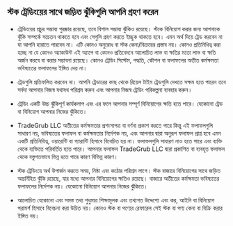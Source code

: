 ## স্টক ট্রেডিংয়ের সাথে জড়িত ঝুঁকিগুলি আপনি গ্রহণ করেন

- ট্রেডিংয়ের প্রচুর সম্ভাব্য পুরষ্কার রয়েছে, তবে বিশাল সম্ভাব্য ঝুঁকিও রয়েছে। স্টকে বিনিয়োগ করার জন্য আপনাকে ঝুঁকি সম্পর্কে সচেতন থাকতে হবে এবং সেগুলি গ্রহণ করতে ইচ্ছুক থাকতে হবে। এমন অর্থ দিয়ে ট্রেড করবেন না যা আপনি হারাতে পারবেন না। এটি কোনও অনুরোধ বা স্টক কেনা/বিক্রয়ের প্রস্তাব নয়। কোনও প্রতিনিধিত্ব করা হচ্ছে না যে কোনও অ্যাকাউন্ট এই অ্যাপে বা কোনও প্রতিবেদনে আলোচিত লাভ বা ক্ষতির মতো লাভ বা ক্ষতি অর্জন করবে বা করার সম্ভাবনা রয়েছে। কোনও ট্রেডিং সিস্টেম, পদ্ধতি, কৌশল বা ফলাফলের অতীত কর্মক্ষমতা ভবিষ্যতের ফলাফলের ইঙ্গিত দেয় না।
- ট্রেডগুলি প্রতিফলিত করবেন না। আপনি ট্রেডারের কাছ থেকে রিয়েল টাইম ট্রেডগুলি দেখতে সক্ষম হতে পারেন তবে সর্বদা আপনার নিজস্ব যথাযথ পরিশ্রম করুন এবং আপনার নিজস্ব ট্রেডিং পরিকল্পনা ব্যবহার করুন।
- ট্রেডিং একটি উচ্চ ঝুঁকিপূর্ণ কার্যকলাপ এবং এর ফলে আপনার সম্পূর্ণ বিনিয়োগের ক্ষতি হতে পারে। যেকোনো ট্রেড বা বিনিয়োগ আপনার নিজের ঝুঁকিতে।

- TradeGrub LLC অতীতের কর্মক্ষমতার প্রশংসাপত্র বা বর্ণনা প্রকাশ করতে পারে কিন্তু এই ফলাফলগুলি সাধারণ নয়, ভবিষ্যতের ফলাফল বা কর্মক্ষমতার নির্দেশক নয়, এবং আপনার দ্বারা অনুরূপ ফলাফল প্রাপ্ত হবে এমন একটি প্রতিনিধিত্ব, ওয়ারেন্টি বা গ্যারান্টি হিসাবে বিবেচিত হয় না। ফলাফলগুলি সাধারণ নাও হতে পারে এবং ব্যক্তি থেকে ব্যক্তিতে পরিবর্তিত হতে পারে। আপনার ফলাফল TradeGrub LLC দ্বারা প্রকাশিত বা ব্যবহৃত ফলাফল থেকে বস্তুগতভাবে ভিন্ন হতে পারে কারণ বিভিন্ন কারণ। 
- স্টক ট্রেডিংয়ে অর্থ উপার্জন করতে সময়, নিষ্ঠা এবং কঠোর পরিশ্রম লাগে। স্টক বাজারে বিনিয়োগের সাথে জড়িত অন্তর্নিহিত ঝুঁকি রয়েছে, যার মধ্যে আপনার বিনিয়োগের ক্ষতিও রয়েছে। বাজারে অতীতের কর্মক্ষমতা ভবিষ্যতের ফলাফলের নির্দেশক নয়। যেকোনো বিনিয়োগ আপনার নিজের ঝুঁকিতে। 
- আলোচিত যেকোনো এবং সমস্ত তথ্য শুধুমাত্র শিক্ষামূলক এবং তথ্যগত উদ্দেশ্যে এবং কর, আইনি বা বিনিয়োগ পরামর্শ হিসাবে বিবেচনা করা উচিত নয়। কোনও স্টক বা পণ্যের রেফারেল সেই স্টক বা পণ্য কেনা বা বিক্রি করার ইঙ্গিত নয়।
